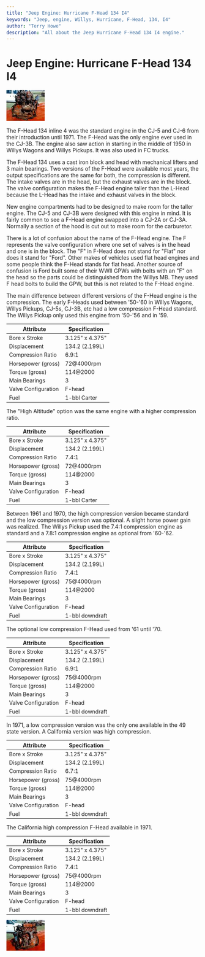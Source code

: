 ```yaml
---
title: "Jeep Engine: Hurricane F-Head 134 I4"
keywords: "Jeep, engine, Willys, Hurricane, F-Head, 134, I4"
author: "Terry Howe"
description: "All about the Jeep Hurricane F-Head 134 I4 engine."
---
```

# Jeep Engine: Hurricane F-Head 134 I4

[![F-Head I4 right](../../img/engine/fheadr_.jpg)](../../img/engine/fheadr.jpg) 

The F-Head 134 inline 4 was the standard engine in the CJ-5 and CJ-6 from their introduction until 1971. The F-Head was the only engine ever used in the CJ-3B. The engine also saw action in starting in the middle of 1950 in Willys Wagons and Willys Pickups. It was also used in FC trucks.

The F-Head 134 uses a cast iron block and head with mechanical lifters and 3 main bearings. Two versions of the F-Head were available most years, the output specifications are the same for both, the compression is different. The intake valves are in the head, but the exhaust valves are in the block. The valve configuration makes the F-Head engine taller than the L-Head because the L-Head has the intake and exhaust valves in the block. 

New engine compartments had to be designed to make room for the taller engine. The CJ-5 and CJ-3B were designed with this engine in mind. It is fairly common to see a F-Head engine swapped into a CJ-2A or CJ-3A. Normally a section of the hood is cut out to make room for the carburetor.

There is a lot of confusion about the name of the F-Head engine. The F represents the valve configuration where one set of valves is in the head and one is in the block. The "F" in F-Head does not stand for "Flat" nor does it stand for "Ford". Other makes of vehicles used flat head engines and some people think the F-Head stands for flat head. Another source of confusion is Ford built some of their WWII GPWs with bolts with an "F" on the head so the parts could be distinguished from the Willys MB. They used F head bolts to build the GPW, but this is not related to the F-Head engine.

The main difference between different versions of the F-Head engine is the compression. The early F-Heads used between '50-'60 in Willys Wagons, Willys Pickups, CJ-5s, CJ-3B, etc had a low compression F-Head standard. The Willys Pickup only used this engine from '50-'56 and in '59. 

| Attribute | Specification |
|-------------------------|---|
| Bore x Stroke | 3.125" x 4.375" |
| Displacement | 134.2 (2.199L) |
| Compression Ratio | 6.9:1 |
| Horsepower (gross) | 72@4000rpm |
| Torque (gross) | 114@2000 |
| Main Bearings | 3 |
| Valve Configuration | F-head |
| Fuel | 1-bbl Carter |

The "High Altitude" option was the same engine with a higher compression ratio. 

| Attribute | Specification |
|-------------------------|---|
| Bore x Stroke | 3.125" x 4.375" |
| Displacement | 134.2 (2.199L) |
| Compression Ratio | 7.4:1 |
| Horsepower (gross) | 72@4000rpm |
| Torque (gross) | 114@2000 |
| Main Bearings | 3 |
| Valve Configuration | F-head |
| Fuel | 1-bbl Carter |

Between 1961 and 1970, the high compression version became standard and the low compression version was optional. A slight horse power gain was realized. The Willys Pickup used the 7.4:1 compression engine as standard and a 7.8:1 compression engine as optional from '60-'62.

| Attribute | Specification |
|-------------------------|---|
| Bore x Stroke | 3.125" x 4.375" |
| Displacement | 134.2 (2.199L) |
| Compression Ratio | 7.4:1 |
| Horsepower (gross) | 75@4000rpm |
| Torque (gross) | 114@2000 |
| Main Bearings | 3 |
| Valve Configuration | F-head |
| Fuel | 1-bbl downdraft |

The optional low compression F-Head used from '61 until '70. 

| Attribute | Specification |
|-------------------------|---|
| Bore x Stroke | 3.125" x 4.375" |
| Displacement | 134.2 (2.199L) |
| Compression Ratio | 6.9:1 |
| Horsepower (gross) | 75@4000rpm |
| Torque (gross) | 114@2000 |
| Main Bearings | 3 |
| Valve Configuration | F-head |
| Fuel | 1-bbl downdraft |

In 1971, a low compression version was the only one available in the 49 state version. A California version was high compression.

| Attribute | Specification |
|-------------------------|---|
| Bore x Stroke | 3.125" x 4.375" |
| Displacement | 134.2 (2.199L) |
| Compression Ratio | 6.7:1 |
| Horsepower (gross) | 75@4000rpm |
| Torque (gross) | 114@2000 |
| Main Bearings | 3 |
| Valve Configuration | F-head |
| Fuel | 1-bbl downdraft |

The California high compression F-Head available in 1971.

| Attribute | Specification |
|-------------------------|---|
| Bore x Stroke | 3.125" x 4.375" |
| Displacement | 134.2 (2.199L) |
| Compression Ratio | 7.4:1 |
| Horsepower (gross) | 75@4000rpm |
| Torque (gross) | 114@2000 |
| Main Bearings | 3 |
| Valve Configuration | F-head |
| Fuel | 1-bbl downdraft |

[![F-Head I4 left](../../img/engine/fheadl_.jpg)](../../img/engine/fheadl.jpg)
